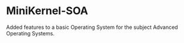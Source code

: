 MiniKernel-SOA
==============

Added features to a basic Operating System for the subject Advanced Operating Systems.
